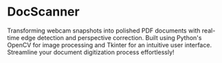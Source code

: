 # DocScanner
Transforming webcam snapshots into polished PDF documents with real-time edge detection and perspective correction. Built using Python's OpenCV for image processing and Tkinter for an intuitive user interface. Streamline your document digitization process effortlessly!
